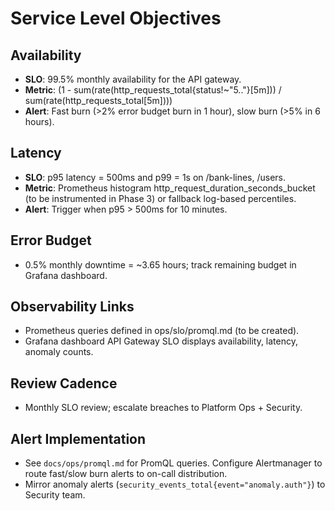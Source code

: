 # Service Level Objectives

## Availability
- **SLO**: 99.5% monthly availability for the API gateway.
- **Metric**: (1 - sum(rate(http_requests_total{status!~"5.."}[5m])) / sum(rate(http_requests_total[5m])))
- **Alert**: Fast burn (>2% error budget burn in 1 hour), slow burn (>5% in 6 hours).

## Latency
- **SLO**: p95 latency = 500ms and p99 = 1s on /bank-lines, /users.
- **Metric**: Prometheus histogram http_request_duration_seconds_bucket (to be instrumented in Phase 3) or fallback log-based percentiles.
- **Alert**: Trigger when p95 > 500ms for 10 minutes.

## Error Budget
- 0.5% monthly downtime = ~3.65 hours; track remaining budget in Grafana dashboard.

## Observability Links
- Prometheus queries defined in ops/slo/promql.md (to be created).
- Grafana dashboard API Gateway SLO displays availability, latency, anomaly counts.

## Review Cadence
- Monthly SLO review; escalate breaches to Platform Ops + Security.

## Alert Implementation
- See `docs/ops/promql.md` for PromQL queries. Configure Alertmanager to route fast/slow burn alerts to on-call distribution.
- Mirror anomaly alerts (`security_events_total{event="anomaly.auth"}`) to Security team.
